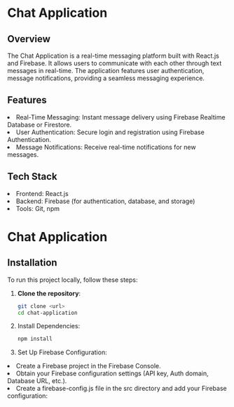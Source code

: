 <h1>Chat Application</h1>
<h2>Overview</h2>
The Chat Application is a real-time messaging platform built with React.js and Firebase. It allows users to communicate with each other through text messages in real-time. The application features user authentication, message notifications, providing a seamless messaging experience.
<h2>Features</h2>
<li>Real-Time Messaging: Instant message delivery using Firebase Realtime Database or Firestore.</li>
<li>
User Authentication: Secure login and registration using Firebase Authentication.</li>
<li>Message Notifications: Receive real-time notifications for new messages.</li>
<h2>Tech Stack</h2>
<li>Frontend: React.js</li>
<li>
Backend: Firebase (for authentication, database, and storage)</li>
<li>
Tools: Git, npm</li>

# Chat Application

## Installation

To run this project locally, follow these steps:

1. **Clone the repository**:
   ```bash
   git clone <url>
   cd chat-application
2. Install Dependencies:
    ```bash
   npm install
 3. Set Up Firebase Configuration:

 <li>Create a Firebase project in the Firebase Console.</li>
 <li>Obtain your Firebase configuration settings (API key, Auth domain, Database URL, etc.).</li>
 <li>Create a firebase-config.js file in the src directory and add your Firebase configuration:</li>

